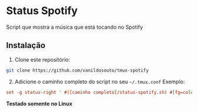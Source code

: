 # Status Spotify

Script que mostra a música que está tocando no Spotify

## Instalação

1. Clone este repositório:

```bash
git clone https://github.com/vanildosouto/tmux-spotify
```

2. Adicione o caminho completo do script no seu `~/.tmux.conf`
Exemplo:

```conf
set -g status-right ' #([caminho completo]/status-spotify.sh) #[fg=colour233,bg=colour241,bold] %d/%m %a #[fg=colour233,bg=colour245,bold] %H:%M '
```

**Testado somente no Linux**
